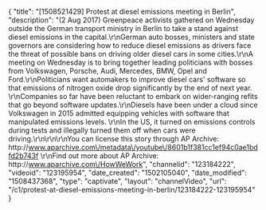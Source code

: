 {
    "title": "[1508521429] Protest at diesel emissions meeting in Berlin",
    "description": "(2 Aug 2017) Greenpeace activists gathered on Wednesday outside the German transport ministry in Berlin to take a stand against diesel emissions in the capital.\r\nGerman auto bosses, ministers and state governors are considering how to reduce diesel emissions as drivers face the threat of possible bans on driving older diesel cars in some cities.\r\nA meeting on Wednesday is to bring together leading politicians with bosses from Volkswagen, Porsche, Audi, Mercedes, BMW, Opel and Ford.\r\nPoliticians want automakers to improve diesel cars' software so that emissions of nitrogen oxide drop significantly by the end of next year. \r\nCompanies so far have been reluctant to embark on wider-ranging refits that go beyond software updates.\r\nDiesels have been under a cloud since Volkswagen in 2015 admitted equipping vehicles with software that manipulated emissions levels. \r\nIn the US, it turned on emissions controls during tests and illegally turned them off when cars were driving.\r\n\r\n\r\nYou can license this story through AP Archive: http:\/\/www.aparchive.com\/metadata\/youtube\/8601b1f381cc1ef94c0ae1bdfd2b743f \r\nFind out more about AP Archive: http:\/\/www.aparchive.com\/HowWeWork",
    "channelid": "123184222",
    "videoid": "123195954",
    "date_created": "1502105040",
    "date_modified": "1508437368",
    "type": "captivate",
    "layout": "channelVideo",
    "url": "\/c1\/protest-at-diesel-emissions-meeting-in-berlin\/123184222-123195954"
}
